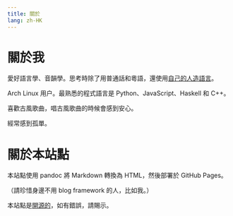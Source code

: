 ```yaml
---
title: 關於
lang: zh-HK
---
```


# 關於我

愛好語言學、音韻學。思考時除了用普通話和粵語，還使用[自己的人造語言](../v8/)。

Arch Linux 用户。最熟悉的程式語言是 Python、JavaScript、Haskell 和 C++。

喜歡古風歌曲，唱古風歌曲的時候會感到安心。

經常感到孤單。

# 關於本站點

本站點使用 pandoc 將 Markdown 轉換為 HTML，然後部署於 GitHub Pages。

（請珍惜身邊不用 blog framework 的人，比如我。）

本站點是[開源的](https://github.com/ayaka14732/ayaka-site)，如有錯誤，請賜示。
